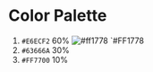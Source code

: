 # Color Palette
1. `#E6ECF2` 60% ![#ff1778](https://via.placeholder.com/15/E6ECF2/000000?text=+) `#FF1778
2. `#63666A` 30%
3. `#FF7700` 10%
